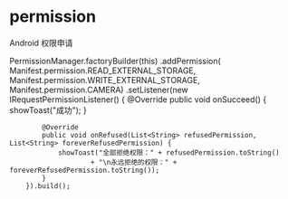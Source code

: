 # permission
Android 权限申请


PermissionManager.factoryBuilder(this)
        .addPermission(
                Manifest.permission.READ_EXTERNAL_STORAGE,
                Manifest.permission.WRITE_EXTERNAL_STORAGE,
                Manifest.permission.CAMERA)
        .setListener(new IRequestPermissionListener() {
            @Override
            public void onSucceed() {
                showToast("成功");
            }

            @Override
            public void onRefused(List<String> refusedPermission, List<String> foreverRefusedPermission) {
                showToast("全部拒绝权限：" + refusedPermission.toString()
                        + "\n永远拒绝的权限：" + foreverRefusedPermission.toString());
            }
        }).build();
